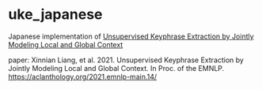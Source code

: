 # uke_japanese

Japanese implementation of [Unsupervised Keyphrase Extraction by Jointly Modeling Local and Global Context](https://github.com/xnliang98/uke_ccrank)

paper: Xinnian Liang, et al. 2021. Unsupervised Keyphrase Extraction by Jointly Modeling Local and Global Context. In Proc. of the EMNLP. https://aclanthology.org/2021.emnlp-main.14/

